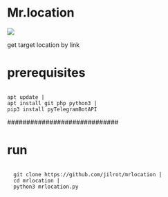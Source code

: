 # Mr.location
<img src='https://jilrot.com/images/mrlocation.jpg' />

get target location by link
<br />
# prerequisites
<code>
apt update |
apt install git php python3 |
pip3 install pyTelegramBotAPI 
</code>

#############################

# run
<code>
  git clone https://github.com/jilrot/mrlocation |
  cd mrlocation |
  python3 mrlocation.py
</code>
